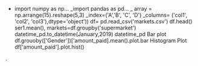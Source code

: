 - import numpy as np...
_import pandas as pd...
_ array = np.arrange(15).reshape(5,3)
_index=('A','B', 'C', 'D')
_columns= ('col1', 'col2', 'col3'),dtype='object'))
df= pd.read_csv('markets.csv')
df.head()
ser1.mean(),
markets=df.groupby('supermarket')
datetime_pd.to_datetime(January,2019)
datetime_pd
 Bar plot
df.grouoby(['Gender'])['amount_paid].mean().plot.bar
 Histogram Plot
df['amount_paid'].plot.hist()

<!---
Nimotallahiblessing/Nimotallahiblessing is a ✨ special ✨ repository because its `README.md` (this file) appears on your GitHub profile.
You can click the Preview link to take a look at your changes.
--->
.

<!---
Nimotallahiblessing/Nimotallahiblessing is a ✨ special ✨ repository because its `README.md` (this file) appears on your GitHub profile.
You can click the Preview link to take a look at your changes.
--->
